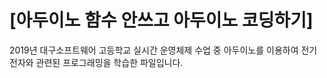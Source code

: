 [아두이노 함수 안쓰고 아두이노 코딩하기]
===================

2019년 대구소프트웨어 고등학교 실시간 운영체제 수업 중 아두이노를 이용하여 전기전자와 관련된 프로그래밍을 학습한 파일입니다.
